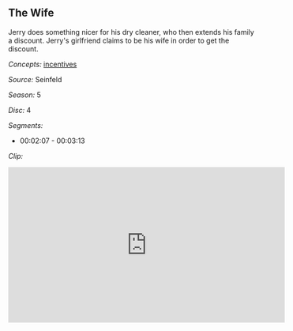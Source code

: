 ## The Wife

Jerry does something nicer for his dry cleaner, who then extends his family a discount. Jerry's girlfriend claims to be his wife in order to get the discount.  

*Concepts:*
[incentives](/concept/incentives/)

*Source:* Seinfeld

*Season:* 5

*Disc:* 4

*Segments:*

 * 00:02:07 - 00:03:13

*Clip:*

<iframe width="560" height="315" src="https://criticalcommons.org/embed?m=n2dM9TNKE" frameborder="0" allowfullscreen></iframe>
